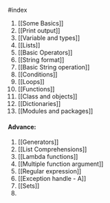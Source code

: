 #index

1. [[Some Basics]]
2. [[Print output]]
3. [[Variable and types]]
4. [[Lists]]
5. [[Basic Operators]]
6. [[String format]]
7. [[Basic String operation]]
8. [[Conditions]]
9. [[Loops]]
10. [[Functions]]
11. [[Class and objects]]
12. [[Dictionaries]]
13. [[Modules and packages]]

#### Advance:
1. [[Generators]]
2. [[List Comprehensions]]
3. [[Lambda functions]]
4. [[Multiple function argument]]
5. [[Regular expression]]
6. [[Exception handle - A]]
7. [[Sets]]
8. 